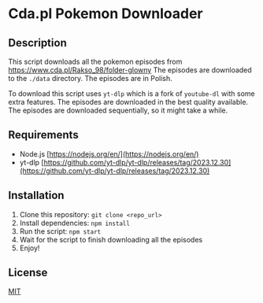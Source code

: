 # Cda.pl Pokemon Downloader

## Description
This script downloads all the pokemon episodes from https://www.cda.pl/Rakso_98/folder-glowny
The episodes are downloaded to the `./data` directory.
The episodes are in Polish.

To download this script uses `yt-dlp` which is a fork of `youtube-dl` with some extra features.
The episodes are downloaded in the best quality available.
The episodes are downloaded sequentially, so it might take a while.

## Requirements
- Node.js [https://nodejs.org/en/](https://nodejs.org/en/)
- yt-dlp [https://github.com/yt-dlp/yt-dlp/releases/tag/2023.12.30](https://github.com/yt-dlp/yt-dlp/releases/tag/2023.12.30)

## Installation
1. Clone this repository: `git clone <repo_url>`
2. Install dependencies: `npm install`
3. Run the script: `npm start`
4. Wait for the script to finish downloading all the episodes
5. Enjoy!

## License
[MIT](https://choosealicense.com/licenses/mit/)
```
